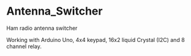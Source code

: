 # Antenna_Switcher
 Ham radio antenna switcher

Working with Arduino Uno, 4x4 keypad, 16x2 liquid Crystal (I2C) and 8 channel relay.
